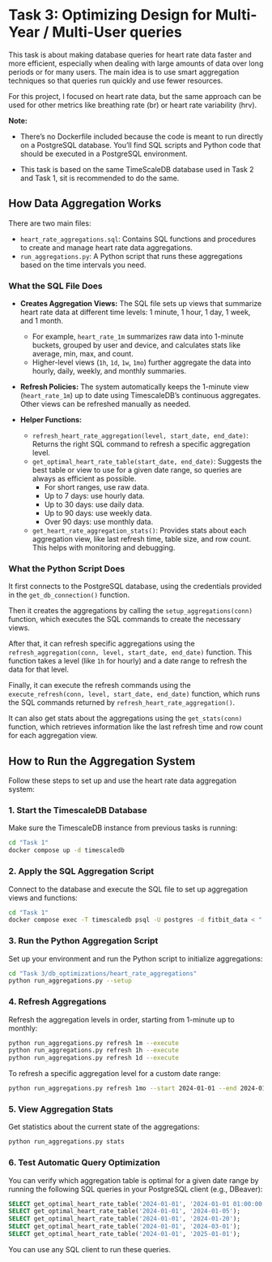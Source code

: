 # Task 3: Optimizing Design for Multi-Year / Multi-User queries

This task is about making database queries for heart rate data faster and more efficient, especially when dealing with large amounts of data over long periods or for many users. The main idea is to use smart aggregation techniques so that queries run quickly and use fewer resources.

For this project, I focused on heart rate data, but the same approach can be used for other metrics like breathing rate (br) or heart rate variability (hrv).

**Note:** 
- There’s no Dockerfile included because the code is meant to run directly on a PostgreSQL database. You’ll find SQL scripts and Python code that should be executed in a PostgreSQL environment.

- This task is based on the same TimeScaleDB database used in Task 2 and Task 1, sit is recommended to do the same.

## How Data Aggregation Works

There are two main files:
- `heart_rate_aggregations.sql`: Contains SQL functions and procedures to create and manage heart rate data aggregations.
- `run_aggregations.py`: A Python script that runs these aggregations based on the time intervals you need.

### What the SQL File Does

- **Creates Aggregation Views:** The SQL file sets up views that summarize heart rate data at different time levels: 1 minute, 1 hour, 1 day, 1 week, and 1 month.
    - For example, `heart_rate_1m` summarizes raw data into 1-minute buckets, grouped by user and device, and calculates stats like average, min, max, and count.
    - Higher-level views (`1h`, `1d`, `1w`, `1mo`) further aggregate the data into hourly, daily, weekly, and monthly summaries.

- **Refresh Policies:** The system automatically keeps the 1-minute view (`heart_rate_1m`) up to date using TimescaleDB’s continuous aggregates. Other views can be refreshed manually as needed.

- **Helper Functions:**
    - `refresh_heart_rate_aggregation(level, start_date, end_date)`: Returns the right SQL command to refresh a specific aggregation level.
    - `get_optimal_heart_rate_table(start_date, end_date)`: Suggests the best table or view to use for a given date range, so queries are always as efficient as possible.
        - For short ranges, use raw data.
        - Up to 7 days: use hourly data.
        - Up to 30 days: use daily data.
        - Up to 90 days: use weekly data.
        - Over 90 days: use monthly data.
    - `get_heart_rate_aggregation_stats()`: Provides stats about each aggregation view, like last refresh time, table size, and row count. This helps with monitoring and debugging.

### What the Python Script Does
It first connects to the PostgreSQL database, using the credentials provided in the `get_db_connection()` function. 

Then it creates the aggregations by calling the `setup_aggregations(conn)` function, which executes the SQL commands to create the necessary views.

After that, it can refresh specific aggregations using the `refresh_aggregation(conn, level, start_date, end_date)` function. This function takes a level (like `1h` for hourly) and a date range to refresh the data for that level.

Finally, it can execute the refresh commands using the `execute_refresh(conn, level, start_date, end_date)` function, which runs the SQL commands returned by `refresh_heart_rate_aggregation()`.

It can also get stats about the aggregations using the `get_stats(conn)` function, which retrieves information like the last refresh time and row count for each aggregation view.

## How to Run the Aggregation System

Follow these steps to set up and use the heart rate data aggregation system:

### 1. Start the TimescaleDB Database

Make sure the TimescaleDB instance from previous tasks is running:

```bash
cd "Task 1"
docker compose up -d timescaledb
```

### 2. Apply the SQL Aggregation Script

Connect to the database and execute the SQL file to set up aggregation views and functions:

```bash
cd "Task 1"
docker compose exec -T timescaledb psql -U postgres -d fitbit_data < "../Task 3/db_optimizations/heart_rate_aggregations/heart_rate_aggregations.sql"
```

### 3. Run the Python Aggregation Script

Set up your environment and run the Python script to initialize aggregations:

```bash
cd "Task 3/db_optimizations/heart_rate_aggregations"
python run_aggregations.py --setup
```

### 4. Refresh Aggregations

Refresh the aggregation levels in order, starting from 1-minute up to monthly:

```bash
python run_aggregations.py refresh 1m --execute
python run_aggregations.py refresh 1h --execute
python run_aggregations.py refresh 1d --execute
```

To refresh a specific aggregation level for a custom date range:

```bash
python run_aggregations.py refresh 1mo --start 2024-01-01 --end 2024-01-22 --execute
```

### 5. View Aggregation Stats

Get statistics about the current state of the aggregations:

```bash
python run_aggregations.py stats
```

### 6. Test Automatic Query Optimization

You can verify which aggregation table is optimal for a given date range by running the following SQL queries in your PostgreSQL client (e.g., DBeaver):

```sql
SELECT get_optimal_heart_rate_table('2024-01-01', '2024-01-01 01:00:00');  -- Returns 'heart_rate'
SELECT get_optimal_heart_rate_table('2024-01-01', '2024-01-05');           -- Returns 'heart_rate_1h'
SELECT get_optimal_heart_rate_table('2024-01-01', '2024-01-20');           -- Returns 'heart_rate_1d'
SELECT get_optimal_heart_rate_table('2024-01-01', '2024-03-01');           -- Returns 'heart_rate_1w'
SELECT get_optimal_heart_rate_table('2024-01-01', '2025-01-01');           -- Returns 'heart_rate_1mo'
```

You can use any SQL client to run these queries.
